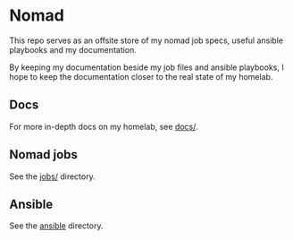 # Nomad

This repo serves as an offsite store of my nomad job specs, useful ansible playbooks and my documentation.

By keeping my documentation beside my job files and ansible playbooks, I hope to keep the documentation closer to the real state of my homelab.

## Docs

For more in-depth docs on my homelab, see [docs/](docs/).

## Nomad jobs

See the [jobs/](jobs/) directory.

## Ansible

See the [ansible](ansible/) directory.